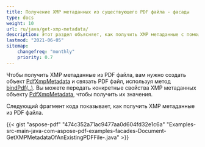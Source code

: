 ```yaml
---
title: Получение XMP метаданных из существующего PDF файла - фасады
type: docs
weight: 10
url: ru/java/get-xmp-metadata/
description: Этот раздел объясняет, как получить XMP метаданные с помощью Aspose.PDF Facades, используя класс PdfXmpMetadata.
lastmod: "2021-06-05"
sitemap:
    changefreq: "monthly"
    priority: 0.7
---
```


Чтобы получить XMP метаданные из PDF файла, вам нужно создать объект [PdfXmpMetadata](https://reference.aspose.com/pdf/java/com.aspose.pdf.facades/PdfXmpMetadata) и связать PDF файл, используя метод [bindPdf(..)](https://reference.aspose.com/pdf/java/com.aspose.pdf.facades/Facade#bindPdf-com.aspose.pdf.IDocument-). Вы можете передать конкретные свойства XMP метаданных объекту [PdfXmpMetadata](https://reference.aspose.com/pdf/java/com.aspose.pdf.facades/PdfXmpMetadata), чтобы получить их значения.

Следующий фрагмент кода показывает, как получить XMP метаданные из PDF файла.

{{< gist "aspose-pdf" "474c352a71ac9477aa0d604fd32e1c6a" "Examples-src-main-java-com-aspose-pdf-examples-facades-Document-GetXMPMetadataOfAnExistingPDFFile-.java" >}}